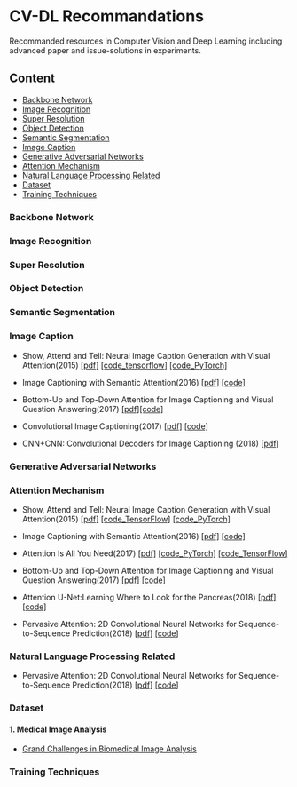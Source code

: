 # CV-DL Recommandations
Recommanded resources in Computer Vision and Deep Learning including advanced paper and issue-solutions in experiments.
## Content
- [Backbone Network](#Backbone--Network)
- [Image Recognition](#Image--Recognition)
- [Super Resolution](#Super--Resolution)
- [Object Detection](#Object--Detection)
- [Semantic Segmentation](#Semantic--Segmentation)
- [Image Caption](#Image-Caption)
- [Generative Adversarial Networks](#Generative--Adversarial--Networks)
- [Attention Mechanism](#Attention--Mechanism)
- [Natural Language Processing Related](#Natural--Language--Processing--Related)
- [Dataset](#Dataset)
- [Training Techniques](#Training--Techniques)

### Backbone Network

### Image Recognition

### Super Resolution

### Object Detection

### Semantic Segmentation

### Image Caption

- Show, Attend and Tell: Neural Image Caption Generation with Visual Attention(2015) [[pdf]](https://arxiv.org/abs/1502.03044) [[code_tensorflow]](https://github.com/yunjey/show-attend-and-tell) [[code_PyTorch]](https://github.com/sgrvinod/a-PyTorch-Tutorial-to-Image-Captioning)

- Image Captioning with Semantic Attention(2016) [[pdf]](https://arxiv.org/abs/1603.03925) [[code]](https://github.com/chapternewscu/image-captioning-with-semantic-attention)

- Bottom-Up and Top-Down Attention for Image Captioning and Visual Question Answering(2017) [[pdf]](https://arxiv.org/abs/1707.07998)[[code]](https://github.com/peteanderson80/bottom-up-attention)

- Convolutional Image Captioning(2017) [[pdf]](https://arxiv.org/abs/1711.09151) [[code]](https://github.com/aditya12agd5/convcap)

- CNN+CNN: Convolutional Decoders for Image Captioning (2018) [[pdf]](https://arxiv.org/abs/1805.09019)
### Generative Adversarial Networks

### Attention Mechanism
- Show, Attend and Tell: Neural Image Caption Generation with Visual Attention(2015) [[pdf]](https://arxiv.org/abs/1502.03044) [[code_TensorFlow]](https://github.com/yunjey/show-attend-and-tell) [[code_PyTorch]](https://github.com/sgrvinod/a-PyTorch-Tutorial-to-Image-Captioning)

- Image Captioning with Semantic Attention(2016) [[pdf]](https://arxiv.org/abs/1603.03925) [[code]](https://github.com/chapternewscu/image-captioning-with-semantic-attention)

- Attention Is All You Need(2017) [[pdf]](https://arxiv.org/abs/1706.03762) [[code_PyTorch]](https://github.com/jadore801120/attention-is-all-you-need-pytorch) [[code_TensorFlow]](https://github.com/Kyubyong/transformer)

- Bottom-Up and Top-Down Attention for Image Captioning and Visual Question Answering(2017) [[pdf]](https://arxiv.org/abs/1707.07998) [[code]](https://github.com/peteanderson80/bottom-up-attention)

- Attention U-Net:Learning Where to Look for the Pancreas(2018) [[pdf]](https://arxiv.org/abs/1804.03999) [[code]](https://github.com/ozan-oktay/Attention-Gated-Networks)

- Pervasive Attention: 2D Convolutional Neural Networks for Sequence-to-Sequence Prediction(2018) [[pdf]](https://arxiv.org/abs/1808.03867) [[code]](https://github.com/elbayadm/attn2d)

### Natural Language Processing Related
- Pervasive Attention: 2D Convolutional Neural Networks for Sequence-to-Sequence Prediction(2018) [[pdf]](https://arxiv.org/abs/1808.03867) [[code]](https://github.com/elbayadm/attn2d)

### Dataset

#### 1. Medical Image Analysis
- [Grand Challenges in Biomedical Image Analysis](https://grand-challenge.org)


### Training Techniques
